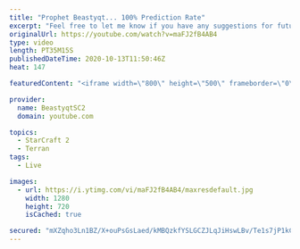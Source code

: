 ```yaml
---
title: "Prophet Beastyqt... 100% Prediction Rate"
excerpt: "Feel free to let me know if you have any suggestions for future videos. Enjoy this one and have a great day :)  If you are enjoying my YouTube content, check out my live stream on Twitch! Streaming pretty much every day, starting time is at 3 PM CET. Link to my stream is down below.  ►Twitch:   https://www.twitch.tv/beastyqt"
originalUrl: https://youtube.com/watch?v=maFJ2fB4AB4
type: video
length: PT35M15S
publishedDateTime: 2020-10-13T11:50:46Z
heat: 147

featuredContent: "<iframe width=\"800\" height=\"500\" frameborder=\"0\" src=\"https://www.youtube.com/embed/maFJ2fB4AB4\" allow=\"accelerometer; autoplay; encrypted-media; gyroscope; picture-in-picture\" allowfullscreen></iframe>"

provider:
  name: BeastyqtSC2
  domain: youtube.com

topics:
  - StarCraft 2
  - Terran
tags:
  - Live

images:
  - url: https://i.ytimg.com/vi/maFJ2fB4AB4/maxresdefault.jpg
    width: 1280
    height: 720
    isCached: true

secured: "mXZqho3Ln1BZ/X+ouPsGsLaed/kMBQzkfYSLGCZJLqJiHswLBv/Te1s7jP1kCt/mSRlkMWMNydDDWERERgmizES4IQfibCDn12AMmpzMbnXvvVzww5f0bE5hdkna5ziYXsEcxlq/71Nx3kGc2t/40FOx+SoyVYGwwHLgvHAcAAh5PheGVrbqEQhApadS5sJhc5mE6dTAgs92dfGac4XKU8skSja+rGq4bMVUn0ScdyoYB8pQzdahJERc9XeHDg2bTqudA644wVJLX76PqmnkxMgku7bqAjF58G2x5LIJHlUH5z3UE79YOQj8/zHQ4AcZ8m2IUH0gWRY7zEy/OJwBbqGm0joXqtJTFf4PQIxw95eRICjfH9Fsugh4PjV0cks/0YMbhk/vRnCphhvkd5KjWQ==;c/S9pe4DV/z5uuC879G9/g=="
---
```


